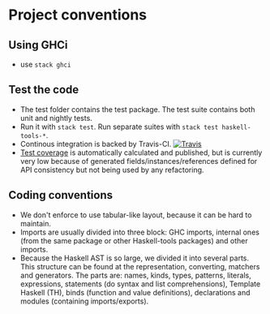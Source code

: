 # Project conventions

## Using GHCi

  - use `stack ghci`

## Test the code

  - The test folder contains the test package. The test suite contains both unit and nightly tests.
  - Run it with `stack test`. Run separate suites with `stack test haskell-tools-*`.
  - Continous integration is backed by Travis-CI.  [![Travis](https://img.shields.io/travis/haskell-tools/haskell-tools/master.svg)](https://travis-ci.org/haskell-tools/haskell-tools)
  - [Test coverage](https://haskell-tools.github.io/master/coverage/hpc_index.html) is automatically calculated and published, but is currently very low because of generated fields/instances/references defined for API consistency but not being used by any refactoring.

## Coding conventions

 - We don't enforce to use tabular-like layout, because it can be hard to maintain.
 - Imports are usually divided into three block: GHC imports, internal ones (from the same package or other Haskell-tools packages) and other imports.
 - Because the Haskell AST is so large, we divided it into several parts. This structure can be found at the representation, converting, matchers and generators. The parts are: names, kinds, types, patterns, literals, expressions, statements (do syntax and list comprehensions), Template Haskell (TH), binds (function and value definitions), declarations and modules (containing imports/exports).
